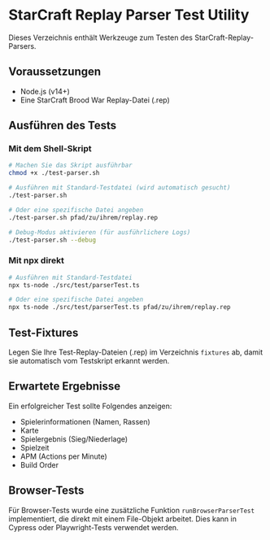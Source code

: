 
# StarCraft Replay Parser Test Utility

Dieses Verzeichnis enthält Werkzeuge zum Testen des StarCraft-Replay-Parsers.

## Voraussetzungen

- Node.js (v14+)
- Eine StarCraft Brood War Replay-Datei (.rep)

## Ausführen des Tests

### Mit dem Shell-Skript

```bash
# Machen Sie das Skript ausführbar
chmod +x ./test-parser.sh

# Ausführen mit Standard-Testdatei (wird automatisch gesucht)
./test-parser.sh

# Oder eine spezifische Datei angeben
./test-parser.sh pfad/zu/ihrem/replay.rep

# Debug-Modus aktivieren (für ausführlichere Logs)
./test-parser.sh --debug
```

### Mit npx direkt

```bash
# Ausführen mit Standard-Testdatei
npx ts-node ./src/test/parserTest.ts

# Oder eine spezifische Datei angeben
npx ts-node ./src/test/parserTest.ts pfad/zu/ihrem/replay.rep
```

## Test-Fixtures

Legen Sie Ihre Test-Replay-Dateien (.rep) im Verzeichnis `fixtures` ab, damit sie automatisch vom Testskript erkannt werden.

## Erwartete Ergebnisse

Ein erfolgreicher Test sollte Folgendes anzeigen:
- Spielerinformationen (Namen, Rassen)
- Karte
- Spielergebnis (Sieg/Niederlage)
- Spielzeit
- APM (Actions per Minute)
- Build Order

## Browser-Tests

Für Browser-Tests wurde eine zusätzliche Funktion `runBrowserParserTest` implementiert, die direkt mit einem File-Objekt arbeitet. Dies kann in Cypress oder Playwright-Tests verwendet werden.

